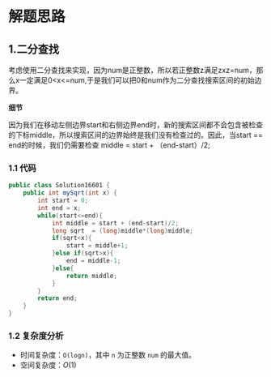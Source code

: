# 解题思路

## 1.二分查找

考虑使用二分查找来实现，因为num是正整数，所以若正整数z满足zxz=num，那么x一定满足0<x<=num,于是我们可以把0和num作为二分查找搜索区间的初始边界。

**细节**

因为我们在移动左侧边界start和右侧边界end时，新的搜索区间都不会包含被检查的下标middle，所以搜索区间的边界始终是我们没有检查过的。因此，当start == end的时候，我们仍需要检查 middle = start + （end-start）/2;



### 1.1 代码

```java
public class Solution16601 {
    public int mySqrt(int x) {
        int start = 0;
        int end = x;
        while(start<=end){
            int middle = start + (end-start)/2;
            long sqrt  = (long)middle*(long)middle;
            if(sqrt<x){
                start = middle+1;
            }else if(sqrt>x){
                end = middle-1;
            }else{
                return middle;
            }
        }
        return end;
    }
}
```

### 1.2 复杂度分析

* 时间复杂度：`O(logn)`，其中 `n` 为正整数 `num` 的最大值。
* 空间复杂度：*O*(1)